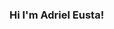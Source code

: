 ### Hi I'm Adriel Eusta!

<!---
aniusta/aniusta is a ✨ special ✨ repository because its `README.md` (this file) appears on your GitHub profile.
You can click the Preview link to take a look at your changes.
--->
